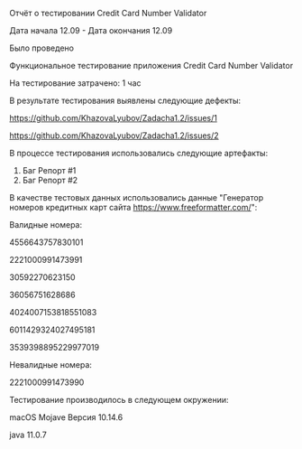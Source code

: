 Отчёт о тестировании Credit Card Number Validator

Дата начала 12.09 - Дата окончания 12.09

Было проведено

Функциональное тестирование приложения Credit Card Number Validator

На тестирование затрачено: 1 час

В результате тестирования выявлены следующие дефекты:

https://github.com/KhazovaLyubov/Zadacha1.2/issues/1

https://github.com/KhazovaLyubov/Zadacha1.2/issues/2

В процессе тестирования использовались следующие артефакты:

1. Баг Репорт #1
1. Баг Репорт #2

В качестве тестовых данных использовались данные "Генератор номеров кредитных карт сайта https://www.freeformatter.com/":

Валидные номера:

4556643757830101

2221000991473991

30592270623150

36056751628686

4024007153818551083

6011429324027495181

3539398895229977019


Невалидные номера:

2221000991473990


Тестирование производилось в следующем окружении:

macOS Mojave Версия 10.14.6

java 11.0.7